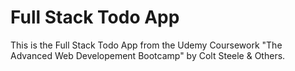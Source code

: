 # Full Stack Todo App
This is the Full Stack Todo App from the Udemy Coursework "The Advanced Web Developement Bootcamp" by Colt Steele & Others.

